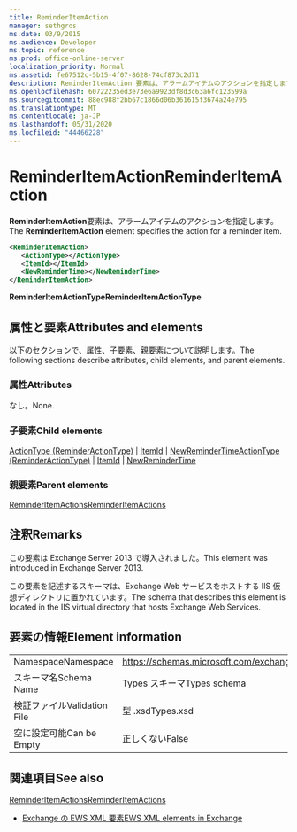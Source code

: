 ```yaml
---
title: ReminderItemAction
manager: sethgros
ms.date: 03/9/2015
ms.audience: Developer
ms.topic: reference
ms.prod: office-online-server
localization_priority: Normal
ms.assetid: fe67512c-5b15-4f07-8628-74cf873c2d71
description: ReminderItemAction 要素は、アラームアイテムのアクションを指定します。
ms.openlocfilehash: 60722235ed3e73e6a9923df8d3c63a6fc123599a
ms.sourcegitcommit: 88ec988f2bb67c1866d06b361615f3674a24e795
ms.translationtype: MT
ms.contentlocale: ja-JP
ms.lasthandoff: 05/31/2020
ms.locfileid: "44466228"
---
```

# <a name="reminderitemaction"></a><span data-ttu-id="62f5f-103">ReminderItemAction</span><span class="sxs-lookup"><span data-stu-id="62f5f-103">ReminderItemAction</span></span>

<span data-ttu-id="62f5f-104">**ReminderItemAction**要素は、アラームアイテムのアクションを指定します。</span><span class="sxs-lookup"><span data-stu-id="62f5f-104">The **ReminderItemAction** element specifies the action for a reminder item.</span></span> 
  
```XML
<ReminderItemAction>
   <ActionType></ActionType>
   <ItemId></ItemId>
   <NewReminderTime></NewReminderTime>
</ReminderItemAction>
```

 <span data-ttu-id="62f5f-105">**ReminderItemActionType**</span><span class="sxs-lookup"><span data-stu-id="62f5f-105">**ReminderItemActionType**</span></span>
## <a name="attributes-and-elements"></a><span data-ttu-id="62f5f-106">属性と要素</span><span class="sxs-lookup"><span data-stu-id="62f5f-106">Attributes and elements</span></span>

<span data-ttu-id="62f5f-107">以下のセクションで、属性、子要素、親要素について説明します。</span><span class="sxs-lookup"><span data-stu-id="62f5f-107">The following sections describe attributes, child elements, and parent elements.</span></span>
  
### <a name="attributes"></a><span data-ttu-id="62f5f-108">属性</span><span class="sxs-lookup"><span data-stu-id="62f5f-108">Attributes</span></span>

<span data-ttu-id="62f5f-109">なし。</span><span class="sxs-lookup"><span data-stu-id="62f5f-109">None.</span></span>
  
### <a name="child-elements"></a><span data-ttu-id="62f5f-110">子要素</span><span class="sxs-lookup"><span data-stu-id="62f5f-110">Child elements</span></span>

<span data-ttu-id="62f5f-111">[ActionType (ReminderActionType)](actiontype-reminderactiontype.md)  | [ItemId](itemid.md)  | [NewReminderTime](newremindertime.md)</span><span class="sxs-lookup"><span data-stu-id="62f5f-111">[ActionType (ReminderActionType)](actiontype-reminderactiontype.md) | [ItemId](itemid.md) | [NewReminderTime](newremindertime.md)</span></span>
  
### <a name="parent-elements"></a><span data-ttu-id="62f5f-112">親要素</span><span class="sxs-lookup"><span data-stu-id="62f5f-112">Parent elements</span></span>

[<span data-ttu-id="62f5f-113">ReminderItemActions</span><span class="sxs-lookup"><span data-stu-id="62f5f-113">ReminderItemActions</span></span>](reminderitemactions.md)
  
## <a name="remarks"></a><span data-ttu-id="62f5f-114">注釈</span><span class="sxs-lookup"><span data-stu-id="62f5f-114">Remarks</span></span>

<span data-ttu-id="62f5f-115">この要素は Exchange Server 2013 で導入されました。</span><span class="sxs-lookup"><span data-stu-id="62f5f-115">This element was introduced in Exchange Server 2013.</span></span>
  
<span data-ttu-id="62f5f-116">この要素を記述するスキーマは、Exchange Web サービスをホストする IIS 仮想ディレクトリに置かれています。</span><span class="sxs-lookup"><span data-stu-id="62f5f-116">The schema that describes this element is located in the IIS virtual directory that hosts Exchange Web Services.</span></span>
  
## <a name="element-information"></a><span data-ttu-id="62f5f-117">要素の情報</span><span class="sxs-lookup"><span data-stu-id="62f5f-117">Element information</span></span>

|||
|:-----|:-----|
|<span data-ttu-id="62f5f-118">Namespace</span><span class="sxs-lookup"><span data-stu-id="62f5f-118">Namespace</span></span>  <br/> |https://schemas.microsoft.com/exchange/services/2006/types  <br/> |
|<span data-ttu-id="62f5f-119">スキーマ名</span><span class="sxs-lookup"><span data-stu-id="62f5f-119">Schema Name</span></span>  <br/> |<span data-ttu-id="62f5f-120">Types スキーマ</span><span class="sxs-lookup"><span data-stu-id="62f5f-120">Types schema</span></span>  <br/> |
|<span data-ttu-id="62f5f-121">検証ファイル</span><span class="sxs-lookup"><span data-stu-id="62f5f-121">Validation File</span></span>  <br/> |<span data-ttu-id="62f5f-122">型 .xsd</span><span class="sxs-lookup"><span data-stu-id="62f5f-122">Types.xsd</span></span>  <br/> |
|<span data-ttu-id="62f5f-123">空に設定可能</span><span class="sxs-lookup"><span data-stu-id="62f5f-123">Can be Empty</span></span>  <br/> |<span data-ttu-id="62f5f-124">正しくない</span><span class="sxs-lookup"><span data-stu-id="62f5f-124">False</span></span>  <br/> |
   
## <a name="see-also"></a><span data-ttu-id="62f5f-125">関連項目</span><span class="sxs-lookup"><span data-stu-id="62f5f-125">See also</span></span>



[<span data-ttu-id="62f5f-126">ReminderItemActions</span><span class="sxs-lookup"><span data-stu-id="62f5f-126">ReminderItemActions</span></span>](reminderitemactions.md)


- [<span data-ttu-id="62f5f-127">Exchange の EWS XML 要素</span><span class="sxs-lookup"><span data-stu-id="62f5f-127">EWS XML elements in Exchange</span></span>](ews-xml-elements-in-exchange.md)

